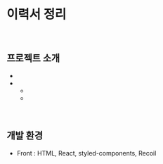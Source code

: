 # 이력서 정리


<br>

## 프로젝트 소개

- 
- 
    - 
    - 

<br>

## 개발 환경

- Front : HTML, React, styled-components, Recoil
<br>
